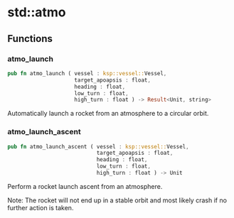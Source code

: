 # std::atmo



## Functions


### atmo_launch

```rust
pub fn atmo_launch ( vessel : ksp::vessel::Vessel,
                     target_apoapsis : float,
                     heading : float,
                     low_turn : float,
                     high_turn : float ) -> Result<Unit, string>
```

Automatically launch a rocket from an atmosphere to a circular orbit.

### atmo_launch_ascent

```rust
pub fn atmo_launch_ascent ( vessel : ksp::vessel::Vessel,
                            target_apoapsis : float,
                            heading : float,
                            low_turn : float,
                            high_turn : float ) -> Unit
```

Perform a rocket launch ascent from an atmosphere.

Note: The rocket will not end up in a stable orbit and most likely crash if no further action
is taken.
